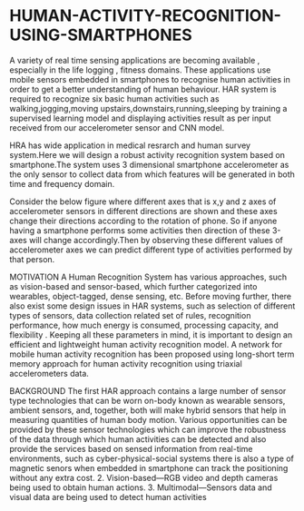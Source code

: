 # HUMAN-ACTIVITY-RECOGNITION-USING-SMARTPHONES
A variety of real time sensing applications are becoming available , especially in the life logging , fitness domains. These applications use mobile sensors embedded in smartphones to recognise human activities in order to get a better understanding of human behaviour. HAR system is required to recognize six basic human activities such as walking,jogging,moving upstairs,downstairs,running,sleeping by training a supervised learning model and displaying activities result as per input received from our accelerometer sensor and CNN model.

HRA has wide application in medical resrarch and human survey system.Here we will design a robust activity recognition system based on smartphone.The system uses 3 dimensional smartphone accelerometer as the only sensor to collect data from which features will be generated in both time and frequency domain.

Consider the below figure where different axes that is x,y and z axes of accelerometer sensors in different directions are shown and these axes change their directions according to the rotation of phone. So if anyone having a smartphone performs some activities then direction of these 3-axes will change accordingly.Then by observing these different values of accelerometer axes we can predict different type of activities performed by that person.

MOTIVATION
A Human Recognition System has various approaches, such as vision-based and sensor-based, which further categorized into wearables, object-tagged, dense sensing, etc. Before moving further, there also exist some design issues in HAR systems, such as selection of different types of sensors, data collection related set of rules, recognition performance, how much energy is consumed, processing capacity, and flexibility . Keeping all these parameters in mind, it is important to design an efficient and lightweight human activity recognition model. A network for mobile human activity recognition has been proposed using long-short term memory approach for human activity recognition using triaxial accelerometers data.

BACKGROUND
The first HAR approach contains a large number of sensor type technologies that can be worn on-body known as wearable sensors, ambient sensors, and, together, both will make hybrid sensors that help in measuring quantities of human body motion. Various opportunities can be provided by these sensor technologies which can improve the robustness of the data through which human activities can be detected and also provide the services based on sensed information from real-time environments, such as cyber-physical-social systems there is also a type of magnetic senors when embedded in smartphone can track the positioning without any extra cost. 2. Vision-based—RGB video and depth cameras being used to obtain human actions. 3. Multimodal—Sensors data and visual data are being used to detect human activities
